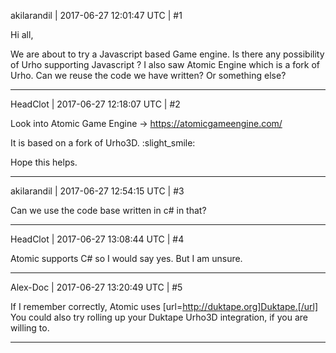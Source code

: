 akilarandil | 2017-06-27 12:01:47 UTC | #1

Hi all,

We are about to try a Javascript based Game engine. Is there any possibility of Urho supporting Javascript ? I also saw Atomic Engine which is a fork of Urho. Can we reuse the code we have written? Or something else?

-------------------------

HeadClot | 2017-06-27 12:18:07 UTC | #2

Look into Atomic Game Engine -> https://atomicgameengine.com/

It is based on a fork of Urho3D. :slight_smile:

Hope this helps.

-------------------------

akilarandil | 2017-06-27 12:54:15 UTC | #3

Can we use the code base written in c# in that?

-------------------------

HeadClot | 2017-06-27 13:08:44 UTC | #4

Atomic supports C# so I would say yes. But I am unsure.

-------------------------

Alex-Doc | 2017-06-27 13:20:49 UTC | #5

If I remember correctly, Atomic uses [url=http://duktape.org]Duktape.[/url]
You could also try rolling up your Duktape Urho3D integration, if you are willing to.

-------------------------

